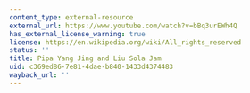 ```yaml
---
content_type: external-resource
external_url: https://www.youtube.com/watch?v=bBq3urEWh4Q
has_external_license_warning: true
license: https://en.wikipedia.org/wiki/All_rights_reserved
status: ''
title: Pipa Yang Jing and Liu Sola Jam
uid: c369ed86-7e81-4dae-b840-1433d4374483
wayback_url: ''
---
```

